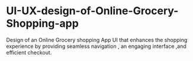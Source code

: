 # UI-UX-design-of-Online-Grocery-Shopping-app
Design of an Online Grocery shopping App UI that enhances the shopping experience by providing seamless navigation , an engaging interface ,and efficient checkout.
